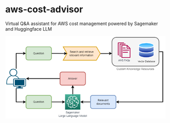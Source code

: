 # aws-cost-advisor
Virtual Q&amp;A assistant for AWS cost management powered by Sagemaker and Huggingface LLM

<img title="a title" alt="Alt text" src="cost-advisor-architecture.png">
